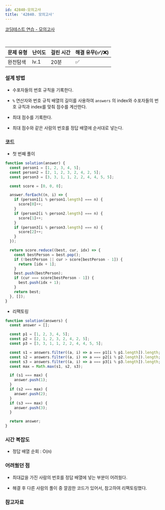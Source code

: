 ```yaml
---
id: 42840-모의고사
title: '42840. 모의고사'
---
```


[코딩테스트 연습 - 모의고사](https://programmers.co.kr/learn/courses/30/lessons/42840)

<br/>

| 문제 유형 | 난이도 | 걸린 시간 | 해결 유무(✅/❌) |
| --------- | ------ | --------- | ---------------- |
| 완전탐색  | lv.1   | 20분      | ✅               |

### 설계 방법

- 수포자들의 번호 규칙을 기록한다.

- `%` 연산자와 번호 규칙 배열의 길이를 사용하여 `answers` 의 index와 수포자들의 번호 규칙과 index를 맞춰 점수를 계산한다.

- 최대 점수를 기록한다.

- 최대 점수와 같은 사람의 번호를 정답 배열에 순서대로 넣는다.

### 코드

- 첫 번째 풀이

```javascript
function solution(answer) {
  const person1 = [1, 2, 3, 4, 5];
  const person2 = [2, 1, 2, 3, 2, 4, 2, 5];
  const person3 = [3, 3, 1, 1, 2, 2, 4, 4, 5, 5];

  const score = [0, 0, 0];

  answer.forEach((n, i) => {
    if (person1[i % person1.length] === n) {
      score[0]++;
    }
    if (person2[i % person2.length] === n) {
      score[1]++;
    }
    if (person3[i % person3.length] === n) {
      score[2]++;
    }
  });

  return score.reduce((best, cur, idx) => {
    const bestPerson = best.pop();
    if (!bestPerson || cur > score[bestPerson - 1]) {
      return [idx + 1];
    }
    best.push(bestPerson);
    if (cur === score[bestPerson - 1]) {
      best.push(idx + 1);
    }
    return best;
  }, []);
}
```

- 리팩토링

```javascript
function solution(answers) {
  const answer = [];

  const p1 = [1, 2, 3, 4, 5];
  const p2 = [2, 1, 2, 3, 2, 4, 2, 5];
  const p3 = [3, 3, 1, 1, 2, 2, 4, 4, 5, 5];

  const s1 = answers.filter((a, i) => a === p1[i % p1.length]).length;
  const s2 = answers.filter((a, i) => a === p2[i % p2.length]).length;
  const s3 = answers.filter((a, i) => a === p3[i % p3.length]).length;
  const max = Math.max(s1, s2, s3);

  if (s1 === max) {
    answer.push(1);
  }
  if (s2 === max) {
    answer.push(2);
  }
  if (s3 === max) {
    answer.push(3);
  }

  return answer;
}
```

### 시간 복잡도

- 정답 배열 순회 : O(n)

### 어려웠던 점

- 최대값을 가진 사람의 번호를 정답 배열에 넣는 부분이 어려웠다.

- 해결 후 다른 사람의 풀이 중 깔끔한 코드가 있어서, 참고하여 리팩토링했다.

### 참고자료
